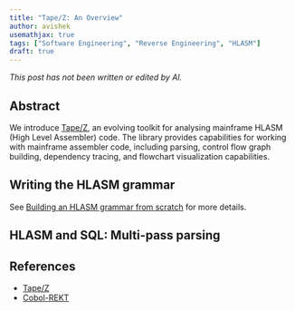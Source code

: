 ```yaml
---
title: "Tape/Z: An Overview"
author: avishek
usemathjax: true
tags: ["Software Engineering", "Reverse Engineering", "HLASM"]
draft: true
---
```


_This post has not been written or edited by AI._

## Abstract
We introduce [Tape/Z](https://github.com/avishek-sen-gupta/tape-z), an evolving toolkit for analysing mainframe HLASM (High Level Assembler) code. The library provides capabilities for working with mainframe assembler code, including parsing, control flow graph building, dependency tracing, and flowchart visualization capabilities.

## Writing the HLASM grammar

See [Building an HLASM grammar from scratch](2025-06-22-building-hlasm-grammar-from-scratch.md) for more details.

## HLASM and SQL: Multi-pass parsing

## References
- [Tape/Z](https://github.com/avishek-sen-gupta/tape-z)
- [Cobol-REKT](https://github.com/avishek-sen-gupta/cobol-rekt)
